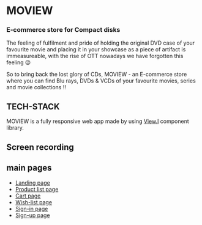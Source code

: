 
# MOVIEW
### E-commerce store for Compact disks 

The feeling of fulfilment and pride of holding the original DVD case of your favourite movie and placing it in your showcase as a piece of artifact is immeasureable, with the rise of OTT nowadays we have forgotten this feeling ☹

So to bring back the lost glory of CDs, MOVIEW - an E-commerce store where you can find Blu rays, DVDs & VCDs of your favourite movies, series and movie collections !!


## TECH-STACK

 MOVIEW is a fully responsive web app made by using [View.I](https://viewi.netlify.app/) component library.



## Screen recording


## main pages

 - [Landing page](https://moview-store.netlify.app/)
 - [Product list page](https://moview-store.netlify.app/screens/product-list/product-list.html)
 - [Cart page](https://moview-store.netlify.app/screens/cart-list/cart-list.html)
 - [Wish-list page](https://moview-store.netlify.app/screens/wishlist/wish-list.html)
 - [Sign-in page](https://moview-store.netlify.app/screens/signin-signup/signin.html)
 - [Sign-up page](https://moview-store.netlify.app/screens/signin-signup/signup.html)

